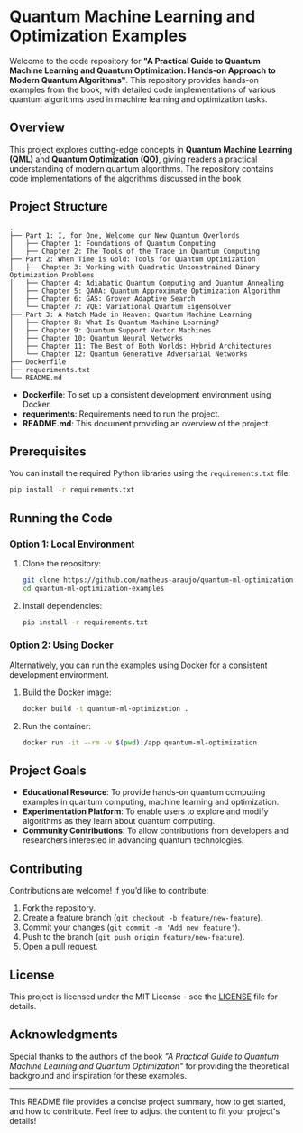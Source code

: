 # Quantum Machine Learning and Optimization Examples

Welcome to the code repository for **"A Practical Guide to Quantum Machine Learning and Quantum Optimization: Hands-on Approach to Modern Quantum Algorithms"**. This repository provides hands-on examples from the book, with detailed code implementations of various quantum algorithms used in machine learning and optimization tasks.

## Overview

This project explores cutting-edge concepts in **Quantum Machine Learning (QML)** and **Quantum Optimization (QO)**, giving readers a practical understanding of modern quantum algorithms. The repository contains code implementations of the algorithms discussed in the book

## Project Structure

```plaintext
.
├── Part 1: I, for One, Welcome our New Quantum Overlords
│   ├── Chapter 1: Foundations of Quantum Computing
│   ├── Chapter 2: The Tools of the Trade in Quantum Computing
├── Part 2: When Time is Gold: Tools for Quantum Optimization
│   ├── Chapter 3: Working with Quadratic Unconstrained Binary Optimization Problems
│   ├── Chapter 4: Adiabatic Quantum Computing and Quantum Annealing
│   ├── Chapter 5: QAOA: Quantum Approximate Optimization Algorithm
│   ├── Chapter 6: GAS: Grover Adaptive Search
│   └── Chapter 7: VQE: Variational Quantum Eigensolver
├── Part 3: A Match Made in Heaven: Quantum Machine Learning
│   ├── Chapter 8: What Is Quantum Machine Learning?
│   ├── Chapter 9: Quantum Support Vector Machines
│   ├── Chapter 10: Quantum Neural Networks
│   ├── Chapter 11: The Best of Both Worlds: Hybrid Architectures
│   └── Chapter 12: Quantum Generative Adversarial Networks
├── Dockerfile
├── requeriments.txt
└── README.md

```
- **Dockerfile**: To set up a consistent development environment using Docker.
- **requeriments**: Requirements need to run the project.
- **README.md**: This document providing an overview of the project.

## Prerequisites

You can install the required Python libraries using the `requirements.txt` file:

```bash
pip install -r requirements.txt
```

## Running the Code

### Option 1: Local Environment

1. Clone the repository:

   ```bash
   git clone https://github.com/matheus-araujo/quantum-ml-optimization-examples.git
   cd quantum-ml-optimization-examples
   ```

2. Install dependencies:

   ```bash
   pip install -r requirements.txt
   ```
   

### Option 2: Using Docker

Alternatively, you can run the examples using Docker for a consistent development environment.

1. Build the Docker image:

   ```bash
   docker build -t quantum-ml-optimization .
   ```

2. Run the container:

   ```bash
   docker run -it --rm -v $(pwd):/app quantum-ml-optimization
   ```

## Project Goals

- **Educational Resource**: To provide hands-on quantum computing examples in quantum computing, machine learning and optimization.
- **Experimentation Platform**: To enable users to explore and modify algorithms as they learn about quantum computing.
- **Community Contributions**: To allow contributions from developers and researchers interested in advancing quantum technologies.

## Contributing

Contributions are welcome! If you’d like to contribute:

1. Fork the repository.
2. Create a feature branch (`git checkout -b feature/new-feature`).
3. Commit your changes (`git commit -m 'Add new feature'`).
4. Push to the branch (`git push origin feature/new-feature`).
5. Open a pull request.

## License

This project is licensed under the MIT License - see the [LICENSE](LICENSE) file for details.

## Acknowledgments

Special thanks to the authors of the book *"A Practical Guide to Quantum Machine Learning and Quantum Optimization"* for providing the theoretical background and inspiration for these examples.

---

This README file provides a concise project summary, how to get started, and how to contribute. Feel free to adjust the content to fit your project's details!
